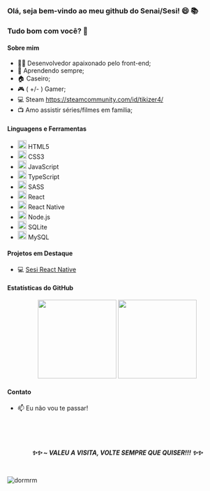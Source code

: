 ### Olá, seja bem-vindo ao meu github do Senai/Sesi! 😄 📚 <br><br>Tudo bom com você? 👋

#### Sobre mim
- 👨‍💻 Desenvolvedor apaixonado pelo front-end;
- 🌱 Aprendendo sempre;
- 🏠 Caseiro;
- 🎮 ( +/- ) Gamer;
- 💻 Steam https://steamcommunity.com/id/tikizer4/
- 📺 Amo assistir séries/filmes em familia;

#### Linguagens e Ferramentas
- <img src="https://cdn.jsdelivr.net/gh/devicons/devicon/icons/html5/html5-original-wordmark.svg" width="20" height="20"/> HTML5
- <img src="https://cdn.jsdelivr.net/gh/devicons/devicon/icons/css3/css3-original-wordmark.svg" width="20" height="20"/> CSS3
- <img src="https://cdn.jsdelivr.net/gh/devicons/devicon/icons/javascript/javascript-plain.svg" width="20" height="20"/> JavaScript
- <img src="https://cdn.jsdelivr.net/gh/devicons/devicon/icons/typescript/typescript-original.svg" width="20" height="20"/> TypeScript
- <img src="https://cdn.jsdelivr.net/gh/devicons/devicon/icons/sass/sass-original.svg" width="20" height="20"/> SASS
- <img src="https://cdn.jsdelivr.net/gh/devicons/devicon/icons/react/react-original.svg" width="20" height="20"/> React
- <img src="https://cdn.jsdelivr.net/gh/devicons/devicon/icons/react/react-original.svg" width="20" height="20"/> React Native
- <img src="https://cdn.jsdelivr.net/gh/devicons/devicon/icons/nodejs/nodejs-plain-wordmark.svg" width="20" height="20"/> Node.js
- <img src="https://cdn.jsdelivr.net/gh/devicons/devicon/icons/sqlite/sqlite-original-wordmark.svg" width="20" height="20"/> SQLite
- <img src="https://cdn.jsdelivr.net/gh/devicons/devicon/icons/mysql/mysql-original-wordmark.svg" width="20" height="20"/> MySQL

#### Projetos em Destaque
- 💻 [Sesi React Native](https://github.com/ProfMthLuiz/SesiReactNative) <br>

#### Estatísticas do GitHub
<div align="center">
  <a href="https://github.com/ProfMthLuiz/ProfMthLuiz"></a>
  <img height="180em" src="https://github-readme-stats.vercel.app/api?username=ProfMthLuiz&show_icons=true&theme=cobalt&include_all_commits=true&count_private=true"/>
  <img height="180em" src="https://github-readme-stats.vercel.app/api/top-langs/?username=ProfMthLuiz&layout=compact&langs_count=7&theme=cobalt"/>
</div>

#### Contato
- 📫 Eu não vou te passar!

<br>
<br>
<br>

<p align="center"><i><strong> ✨✨ ~ VALEU A VISITA, VOLTE SEMPRE QUE QUISER!!! ✨✨</strong></i></p> <br>


![dormrm](https://user-images.githubusercontent.com/55817291/172018305-abd0c03f-6e3c-4bec-80f7-e2f739be5f69.gif)
